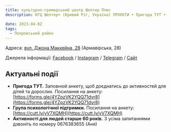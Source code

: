 ```yaml
---
title: культурно-громадський центр Шелтер Плюс
description: КГЦ Шелтер+ (Кривий Ріг, Україна) ПРОЄКТИ • Пригода ТУТ • ХФК Пенуел • Схованка • HelpAge • Студія звукозапису

date: 2023-04-02
tags:
  - Покровський район
---
```

<div class="centers--block">

Адреса: [вул. Джона Маккейна, 28](https://goo.gl/maps/tcmxoSjgXFSTk2dG6) (Армавірська, 28)

Джерела інформації: [Facebook](https://facebook.com/shelterplus.ua/) / [Instagram](https://www.instagram.com/shelterplus/) / [Telegram](https://t.me/shelterplus_ua) / [Сайт](https://shelter-plus.com/)

</div>

## Актуальні події

- **Пригода ТУТ.** Заповнюй анкету, щоб доєднатись до активностей для дітей та дорослих. Посилання на анкету: [https://forms.gle/4YZpzVK2YQQ71dvr8](https://forms.gle/4YZpzVK2YQQ71dvr8)
- **Група психологічної підтримки.** Посилання на анкету: [https://cutt.ly/yV7XQMH](https://cutt.ly/yV7XQMH)
- **Активності для людей старше 60 років.** З усіма запитаннями дзвоніть по номеру 0676383655 (Аня)

